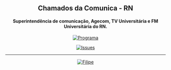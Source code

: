 <h2 align="center">
  Chamados da Comunica - RN
 </h2>
 <h4 align="center">
  Superintendência de comunicação, Agecom, TV Universitária e FM Universitária do RN.
 </h4>
 
 <p align="center">
    <a href="https://github.com/filipegmedeiros/github_django_ticket">
        <img src="https://img.shields.io/badge/programa-v1.0-red.svg?longCache=true&style=for-the-badge"
             alt="Programa" /></a>
</p>
 
<p align="center">
    <a href="https://github.com/ticketcomunica/ticket/issues">
        <img src="https://img.shields.io/github/issues/ticketcomunica/ticket.svg?style=for-the-badge"
             alt="Issues" /></a>
</p>

-----------------------------------------------------------------------------------------------------------------------------------
<p align="center">
    <a href="https://github.com/filipegmedeiros">
        <img src="https://img.shields.io/badge/feito%20por-filipe-blue.svg?longCache=true&style=popout-square"
             alt="Filipe" /></a>
</p>
